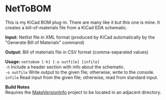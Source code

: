 # NetToBOM

This is my KiCad BOM plug-in. There are many like it but this one is mine. It creates a bill-of-materials file from a KiCad EDA schematic.

**Input:** Netlist file in XML format (produced by KiCad automatically by the "Generate Bill of Materials" command)

**Output:** Bill of materials file in CSV format (comma-separated values)

**Usage:** `nettobom [-h] [-o outfile] [infile]`  
`-h`          Include a header section with info about the schematic.  
`-o outfile`  Write output to the given file; otherwise, write to the console.  
`infile`      Read input from the given file; otherwise, read from standard input.  

**Build Notes**  
Requires the [MakeVersionInfo](../MakeVersionInfo) project to be located in an adjacent directory.